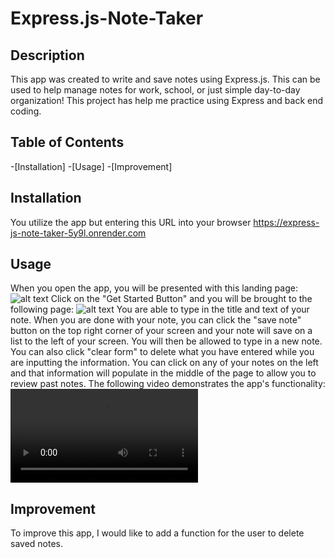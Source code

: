 # Express.js-Note-Taker

## Description

This app was created to write and save notes using Express.js. This can be used to help manage notes for work, school, or just simple day-to-day organization! This project has help me practice using Express and back end coding. 

## Table of Contents
-[Installation]
-[Usage]
-[Improvement]

## Installation

You utilize the app but entering this URL into your browser https://express-js-note-taker-5y9l.onrender.com

## Usage

When you open the app, you will be presented with this landing page:
![alt text](<images/Screenshot 2024-05-12 at 11.35.41 AM.png>)
Click on the "Get Started Button" and you will be brought to the following page:
![alt text](<images/Screenshot 2024-05-12 at 11.43.27 AM.png>)
You are able to type in the title and text of your note. When you are done with your note, you can click the "save note" button on the top right corner of your screen and your note will save on a list to the left of your screen. You will then be allowed to type in a new note. You can also click "clear form" to delete what you have entered while you are inputting the information. You can click on any of your notes on the left and that information will populate in the middle of the page to allow you to review past notes. The following video demonstrates the app's functionality:
![alt text](<images/Screen Recording 2024-05-12 at 11.51.30 AM.mov>)

## Improvement

To improve this app, I would like to add a function for the user to delete saved notes.


